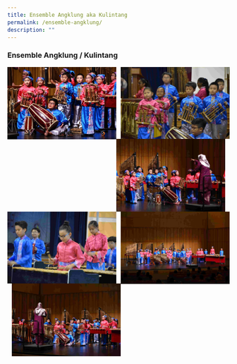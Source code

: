 ```yaml
---
title: Ensemble Angklung aka Kulintang
permalink: /ensemble-angklung/
description: ""
---
```

### **Ensemble Angklung / Kulintang**
<img src="/images/angklung1.jpg" style="width:49%" align=left>
<img src="/images/angklung2.jpg" style="width:49%" align=right>

<br><br><br><br>
<br><br><br><br>

<img src="/images/angklung3.jpg" style="width:49%" align=left>
<img src="/images/angklung4.jpg" style="width:49%" align=right>

<br><br><br><br>
<br><br><br><br>

<img src="/images/angklung5.jpg" style="width:49%" align=left>
<img src="/images/angklung6.jpg" style="width:49%" align=right>

<br><br><br><br>
<br><br><br><br>
